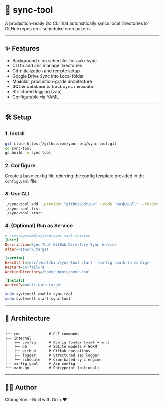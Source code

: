 # 🔄 sync-tool

A production-ready Go CLI that automatically syncs local directories to GitHub repos on a scheduled cron pattern.

---

## ✨ Features

- Background cron scheduler for auto-sync
- CLI to add and manage directories
- Git initialization and remote setup
- Google Drive Sync into Local folder
- Modular, production-grade architecture
- SQLite database to track sync metadata
- Structured logging (zap)
- Configurable via YAML

---

## 🛠️ Setup

### 1. Install

```bash
git clone https://github.com/your-org/sync-tool.git
cd sync-tool
go build -o sync-tool
```

### 2. Configure

Create a base config file referring the config template provided in the `config.yaml` file

### 3. Use CLI

```bash
./sync-tool add --provider "github/gdrive" --mode "push/pull" --folder <local-directory> --remote <remote-url>  # Add directory to watch so that it can synced with given provider
./sync-tool list                                                                                                # List current sync targets
./sync-tool start                                                                                               # Start the background sync service
```

### 4. (Optional) Run as Service

```ini
# /etc/systemd/system/sync-tool.service
[Unit]
Description=Sync Tool GitHub Directory Sync Service
After=network.target

[Service]
ExecStart=/usr/local/bin/sync-tool start --config <path-to-config>
Restart=on-failure
WorkingDirectory=/home/ubuntu/sync-tool

[Install]
WantedBy=multi-user.target
```

```bash
sudo systemctl enable sync-tool
sudo systemctl start sync-tool
```

---

## 📁 Architecture

```
.
├── cmd             # CLI commands
├── internal
│   ├── config      # Config loader (yaml + env)
│   ├── db          # SQLite models + GORM
│   ├── github      # Github operations
│   ├── logger      # Structured zap logger
│   └── scheduler   # Cron-based sync engine
├── config.yaml     # App config
└── main.go         # Entrypoint (optional)
```

---

## 👨‍💻 Author

Chirag Soni · Built with Go + ❤️
